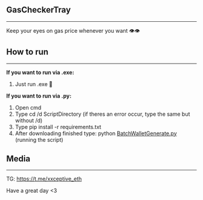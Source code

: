 ## GasCheckerTray

---

Keep your eyes on gas price whenever you want 👁️👁️

## How to run

---

**If you want to run via .exe:**

1. Just run .exe 🥸

**If you want to run via .py:**

1. Open cmd
2. Type cd /d ScriptDirectory (if theres an error occur, type the same but without /d)
3. Type pip install -r requirements.txt
4. After downloading finished type: python [BatchWalletGenerate.py](http://batchwalletgenerate.py/) (running the script)

## Media

---

TG: https://t.me/xxceptive_eth

Have a great day <3
